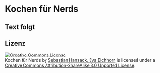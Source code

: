 # Kochen für Nerds

## Text folgt

## Lizenz
<a rel="license" href="http://creativecommons.org/licenses/by-sa/3.0/"><img alt="Creative Commons License" style="border-width:0" src="http://i.creativecommons.org/l/by-sa/3.0/80x15.png" /></a><br /><span xmlns:dct="http://purl.org/dc/terms/" property="dct:title">Kochen für Nerds</span> by <a xmlns:cc="http://creativecommons.org/ns#" href="https://github.com/Detmud/Kochen-fuer-Nerds" property="cc:attributionName" rel="cc:attributionURL">Sebastian Hansack, Eva Eichhorn</a> is licensed under a <a rel="license" href="http://creativecommons.org/licenses/by-sa/3.0/">Creative Commons Attribution-ShareAlike 3.0 Unported License</a>. 
